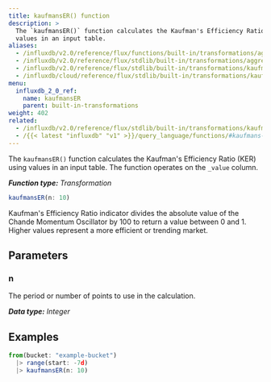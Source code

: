 ```yaml
---
title: kaufmansER() function
description: >
  The `kaufmansER()` function calculates the Kaufman's Efficiency Ratio (KER) using
  values in an input table.
aliases:
  - /influxdb/v2.0/reference/flux/functions/built-in/transformations/aggregates/kaufmanser/
  - /influxdb/v2.0/reference/flux/stdlib/built-in/transformations/aggregates/kaufmanser/
  - /influxdb/v2.0/reference/flux/stdlib/built-in/transformations/kaufmanser/
  - /influxdb/cloud/reference/flux/stdlib/built-in/transformations/kaufmanser/
menu:
  influxdb_2_0_ref:
    name: kaufmansER
    parent: built-in-transformations
weight: 402
related:
  - /influxdb/v2.0/reference/flux/stdlib/built-in/transformations/kaufmansama/
  - /{{< latest "influxdb" "v1" >}}/query_language/functions/#kaufmans-efficiency-ratio, InfluxQL KAUFMANS_EFFICIENCY_RATIO()
---
```


The `kaufmansER()` function calculates the Kaufman's Efficiency Ratio (KER) using
values in an input table.
The function operates on the `_value` column.

_**Function type:** Transformation_

```js
kaufmansER(n: 10)
```

Kaufman's Efficiency Ratio indicator divides the absolute value of the
Chande Momentum Oscillator by 100 to return a value between 0 and 1.
Higher values represent a more efficient or trending market.

## Parameters

### n
The period or number of points to use in the calculation.

_**Data type:** Integer_

## Examples
```js
from(bucket: "example-bucket")
  |> range(start: -7d)
  |> kaufmansER(n: 10)
```
